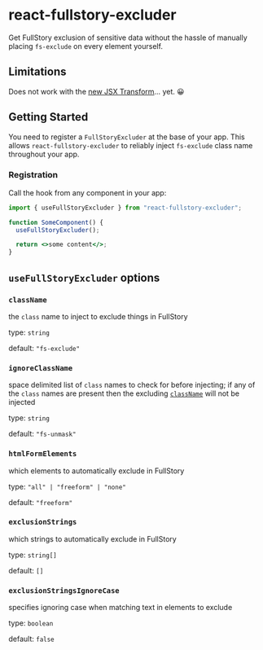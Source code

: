 # react-fullstory-excluder

Get FullStory exclusion of sensitive data without the hassle of manually placing `fs-exclude` on every element yourself.

## Limitations

Does not work with the [new JSX Transform](https://reactjs.org/blog/2020/09/22/introducing-the-new-jsx-transform.html)… yet. 😀

## Getting Started

You need to register a `FullStoryExcluder` at the base of your app. This allows `react-fullstory-excluder` to reliably inject `fs-exclude` class name throughout your app.

### Registration

Call the hook from any component in your app:

```jsx
import { useFullStoryExcluder } from "react-fullstory-excluder";

function SomeComponent() {
  useFullStoryExcluder();

  return <>some content</>;
}
```

## `useFullStoryExcluder` options

### `className`

the `class` name to inject to exclude things in FullStory

type: `string`

default: `"fs-exclude"`

### `ignoreClassName`

space delimited list of `class` names to check for before injecting; if any of the `class` names are present then the excluding [`className`](#classname) will not be injected

type: `string`

default: `"fs-unmask"`

### `htmlFormElements`

which elements to automatically exclude in FullStory

type: `"all" | "freeform" | "none"`

default: `"freeform"`

### `exclusionStrings`

which strings to automatically exclude in FullStory

type: `string[]`

default: `[]`

### `exclusionStringsIgnoreCase`

specifies ignoring case when matching text in elements to exclude

type: `boolean`

default: `false`
